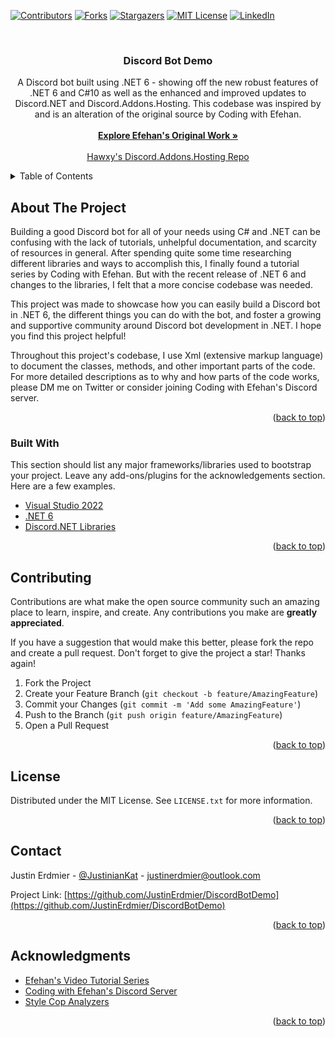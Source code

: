 <div id="top"></div>
<!--
*** Thanks for checking out my Discord Bot Demo. If you have a suggestion
*** that would make this better, please fork the repo and create a pull request.
*** Don't forget to give the project a star!
*** Thanks again!
-->



<!-- PROJECT SHIELDS -->
<!--
*** I'm using markdown "reference style" links for readability.
*** Reference links are enclosed in brackets [ ] instead of parentheses ( ).
*** See the bottom of this document for the declaration of the reference variables
*** for contributors-url, forks-url, etc. This is an optional, concise syntax you may use.
*** https://www.markdownguide.org/basic-syntax/#reference-style-links
-->


[![Contributors][contributors-shield]][contributors-url]
[![Forks][forks-shield]][forks-url]
[![Stargazers][stars-shield]][stars-url]
[![MIT License][license-shield]][license-url]
[![LinkedIn][linkedin-shield]][linkedin-url]



<br />
<div align="center">

  <h3 align="center">Discord Bot Demo</h3>

  <p align="center">
    A Discord bot built using .NET 6 - showing off the new robust features of .NET 6 and C#10 as well as
    the enhanced and improved updates to Discord.NET and Discord.Addons.Hosting. This codebase was inspired
    by and is an alteration of the original source by Coding with Efehan.
    <br />
    <br />
    <a href="https://github.com/Coding-with-Efehan/Watermelon-DNBDS"><strong>Explore Efehan's Original Work »</strong></a>
    <br />
    <br />
    <a href="https://github.com/Hawxy/Discord.Addons.Hosting">Hawxy's Discord.Addons.Hosting Repo</a>
  </p>
</div>



<details>
  <summary>Table of Contents</summary>
  <ol>
    <li>
      <a href="#about-the-project">About The Project</a>
      <ul>
        <li><a href="#built-with">Built With</a></li>
      </ul>
    </li>
    <!-- <li>
      <a href="#getting-started">Getting Started</a>
      <ul>
        <li><a href="#prerequisites">Prerequisites</a></li>
        <li><a href="#installation">Installation</a></li>
      </ul>
    </li> -->
    <li><a href="#usage">Usage</a></li>
    <li><a href="#roadmap">Roadmap</a></li>
    <li><a href="#contributing">Contributing</a></li>
    <li><a href="#license">License</a></li>
    <li><a href="#contact">Contact</a></li>
    <li><a href="#acknowledgments">Acknowledgments</a></li>
  </ol>
</details>



<!-- ABOUT THE PROJECT -->
## About The Project


Building a good Discord bot for all of your needs using C# and .NET can be confusing with the lack of tutorials, unhelpful documentation, and scarcity of 
resources in general. After spending quite some time researching different libraries and ways to accomplish this, I finally found a tutorial series by
Coding with Efehan. But with the recent release of .NET 6 and changes to the libraries, I felt that a more concise codebase was needed.

This project was made to showcase how you can easily build a Discord bot in .NET 6, the different things you can do with the bot, and foster a growing
and supportive community around Discord bot development in .NET. I hope you find this project helpful!

Throughout this project's codebase, I use Xml (extensive markup language) to document the classes, methods, and other important parts of the code. For
more detailed descriptions as to why and how parts of the code works, please DM me on Twitter or consider joining Coding with Efehan's Discord server.

<p align="right">(<a href="#top">back to top</a>)</p>



### Built With

This section should list any major frameworks/libraries used to bootstrap your project. Leave any add-ons/plugins for the acknowledgements section. Here are a few examples.

* [Visual Studio 2022](https://visualstudio.microsoft.com/vs/)
* [.NET 6](https://dotnet.microsoft.com/download/dotnet/6.0)
* [Discord.NET Libraries](https://github.com/discord-net)

<p align="right">(<a href="#top">back to top</a>)</p>



<!-- GETTING STARTED
## Getting Started

There are a few ways you can utilize this resource

### Prerequisites

This is an example of how to list things you need to use the software and how to install them.
* npm
  ```sh
  npm install npm@latest -g
  ```

### Installation

_Below is an example of how you can instruct your audience on installing and setting up your app. This template doesn't rely on any external dependencies or services._

1. Get a free API Key at [https://example.com](https://example.com)
2. Clone the repo
   ```sh
   git clone https://github.com/your_username_/Project-Name.git
   ```
3. Install NPM packages
   ```sh
   npm install
   ```
4. Enter your API in `config.js`
   ```js
   const API_KEY = 'ENTER YOUR API';
   ```

<p align="right">(<a href="#top">back to top</a>)</p>
-->



<!-- CONTRIBUTING -->
## Contributing

Contributions are what make the open source community such an amazing place to learn, inspire, and create. Any contributions you make are **greatly appreciated**.

If you have a suggestion that would make this better, please fork the repo and create a pull request. Don't forget to give the project a star! Thanks again!

1. Fork the Project
2. Create your Feature Branch (`git checkout -b feature/AmazingFeature`)
3. Commit your Changes (`git commit -m 'Add some AmazingFeature'`)
4. Push to the Branch (`git push origin feature/AmazingFeature`)
5. Open a Pull Request

<p align="right">(<a href="#top">back to top</a>)</p>



<!-- LICENSE -->
## License

Distributed under the MIT License. See `LICENSE.txt` for more information.

<p align="right">(<a href="#top">back to top</a>)</p>



<!-- CONTACT -->
## Contact

Justin Erdmier - [@JustinianKat](https://twitter.com/JustinianKat) - justinerdmier@outlook.com

Project Link: [https://github.com/JustinErdmier/DiscordBotDemo](https://github.com/JustinErdmier/DiscordBotDemo)

<p align="right">(<a href="#top">back to top</a>)</p>



<!-- ACKNOWLEDGMENTS -->
## Acknowledgments

* [Efehan's Video Tutorial Series](https://www.youtube.com/playlist?list=PLaqoc7lYL3ZDCDT9TcP_5hEKuWQl7zudR)
* [Coding with Efehan's Discord Server](https://discord.gg/xCdfreeNas)
* [Style Cop Analyzers](https://github.com/DotNetAnalyzers/StyleCopAnalyzers)

<p align="right">(<a href="#top">back to top</a>)</p>



<!-- MARKDOWN LINKS & IMAGES -->
<!-- https://www.markdownguide.org/basic-syntax/#reference-style-links -->
[contributors-shield]: https://img.shields.io/github/contributors/othneildrew/Best-README-Template.svg?style=for-the-badge
[contributors-url]: https://github.com/JustinErdmier/DiscordBotDemo/graphs/contributors
[forks-shield]: https://img.shields.io/github/forks/othneildrew/Best-README-Template.svg?style=for-the-badge
[forks-url]: https://github.com/JustinErdmier/DiscordBotDemo/network/members
[stars-shield]: https://img.shields.io/github/stars/othneildrew/Best-README-Template.svg?style=for-the-badge
[stars-url]: https://github.com/JustinErdmier/DiscordBotDemo/stargazers
[license-shield]: https://img.shields.io/github/license/othneildrew/Best-README-Template.svg?style=for-the-badge
[license-url]: https://github.com/JustinErdmier/DiscordBotDemo/blob/main/LICENSE
[linkedin-shield]: https://img.shields.io/badge/-LinkedIn-black.svg?style=for-the-badge&logo=linkedin&colorB=555
[linkedin-url]: https://www.linkedin.com/in/justinerdmier/
